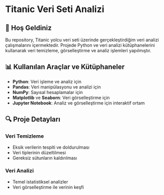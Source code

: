 # Titanic Veri Seti Analizi

## 👋 Hoş Geldiniz

Bu repository, Titanic yolcu veri seti üzerinde gerçekleştirdiğim veri analizi çalışmalarını içermektedir. Projede Python ve veri analizi kütüphanelerini kullanarak veri temizleme, görselleştirme ve analiz işlemleri yapılmıştır.


## 📊 Kullanılan Araçlar ve Kütüphaneler

- **Python**: Veri işleme ve analiz için
- **Pandas**: Veri manipülasyonu ve analizi için
- **NumPy**: Sayısal hesaplamalar için
- **Matplotlib** ve **Seaborn**: Veri görselleştirme için
- **Jupyter Notebook**: Analiz ve görselleştirme için interaktif ortam

## 🔍 Proje Detayları

### Veri Temizleme

- Eksik verilerin tespiti ve doldurulması
- Veri tiplerinin düzeltilmesi
- Gereksiz sütunların kaldırılması

### Veri Analizi

- Temel istatistiksel analizler
- Veri görselleştirme ile verinin keşfi

